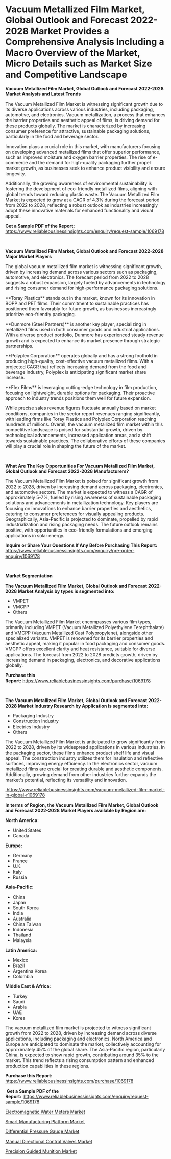 <p><h1>Vacuum Metallized Film Market, Global Outlook and Forecast 2022-2028 Market Provides a Comprehensive Analysis Including a Macro Overview of the Market, Micro Details such as Market Size and Competitive Landscape</h1></p><p><strong>Vacuum Metallized Film Market, Global Outlook and Forecast 2022-2028 Market Analysis and Latest Trends</strong></p>
<p><p>The Vacuum Metallized Film Market is witnessing significant growth due to its diverse applications across various industries, including packaging, automotive, and electronics. Vacuum metallization, a process that enhances the barrier properties and aesthetic appeal of films, is driving demand for these products globally. The market is characterized by increasing consumer preference for attractive, sustainable packaging solutions, particularly in the food and beverage sector.</p><p>Innovation plays a crucial role in this market, with manufacturers focusing on developing advanced metallized films that offer superior performance, such as improved moisture and oxygen barrier properties. The rise of e-commerce and the demand for high-quality packaging further propel market growth, as businesses seek to enhance product visibility and ensure longevity. </p><p>Additionally, the growing awareness of environmental sustainability is fostering the development of eco-friendly metallized films, aligning with global trends toward reducing plastic waste. The Vacuum Metallized Film Market is expected to grow at a CAGR of 4.3% during the forecast period from 2022 to 2028, reflecting a robust outlook as industries increasingly adopt these innovative materials for enhanced functionality and visual appeal.</p></p>
<p><strong>Get a Sample PDF of the Report:&nbsp;</strong> <a href="https://www.reliablebusinessinsights.com/enquiry/request-sample/1069178?utm_campaign=39&utm_medium=2&utm_source=Github&utm_content=ia&utm_term=17112024&utm_id=vacuum-metallized-film-market-global-outlook-and-forecast-2022-2028">https://www.reliablebusinessinsights.com/enquiry/request-sample/1069178</a></p>
<p>&nbsp;</p>
<p><strong>Vacuum Metallized Film Market, Global Outlook and Forecast 2022-2028 Major Market Players</strong></p>
<p><p>The global vacuum metallized film market is witnessing significant growth, driven by increasing demand across various sectors such as packaging, automotive, and electronics. The forecast period from 2022 to 2028 suggests a robust expansion, largely fueled by advancements in technology and rising consumer demand for high-performance packaging solutions.</p><p>**Toray Plastics** stands out in the market, known for its innovation in BOPP and PET films. Their commitment to sustainable practices has positioned them favorably for future growth, as businesses increasingly prioritize eco-friendly packaging.</p><p>**Dunmore (Steel Partners)** is another key player, specializing in metallized films used in both consumer goods and industrial applications. With a diverse product portfolio, Dunmore has experienced steady revenue growth and is expected to enhance its market presence through strategic partnerships.</p><p>**Polyplex Corporation** operates globally and has a strong foothold in producing high-quality, cost-effective vacuum metallized films. With a projected CAGR that reflects increasing demand from the food and beverage industry, Polyplex is anticipating significant market share increase.</p><p>**Flex Films** is leveraging cutting-edge technology in film production, focusing on lightweight, durable options for packaging. Their proactive approach to industry trends positions them well for future expansion.</p><p>While precise sales revenue figures fluctuate annually based on market conditions, companies in the sector report revenues ranging significantly, with leading firms like Toray Plastics and Polyplex Corporation reaching hundreds of millions. Overall, the vacuum metallized film market within this competitive landscape is poised for substantial growth, driven by technological advancements, increased application areas, and a shift towards sustainable practices. The collaborative efforts of these companies will play a crucial role in shaping the future of the market.</p></p>
<p>&nbsp;</p>
<p><strong>What Are The Key Opportunities For Vacuum Metallized Film Market, Global Outlook and Forecast 2022-2028 Manufacturers?</strong></p>
<p><p>The Vacuum Metallized Film Market is poised for significant growth from 2022 to 2028, driven by increasing demand across packaging, electronics, and automotive sectors. The market is expected to witness a CAGR of approximately 5-7%, fueled by rising awareness of sustainable packaging solutions and advancements in metallization technology. Key players are focusing on innovations to enhance barrier properties and aesthetics, catering to consumer preferences for visually appealing products. Geographically, Asia-Pacific is projected to dominate, propelled by rapid industrialization and rising packaging needs. The future outlook remains positive, with opportunities in eco-friendly formulations and emerging applications in solar energy.</p></p>
<p><strong>Inquire or Share Your Questions If Any Before Purchasing This Report:</strong> <a href="https://www.reliablebusinessinsights.com/enquiry/pre-order-enquiry/1069178?utm_campaign=39&utm_medium=2&utm_source=Github&utm_content=ia&utm_term=17112024&utm_id=vacuum-metallized-film-market-global-outlook-and-forecast-2022-2028">https://www.reliablebusinessinsights.com/enquiry/pre-order-enquiry/1069178</a></p>
<p>&nbsp;</p>
<p><strong>Market Segmentation</strong></p>
<p><strong>The Vacuum Metallized Film Market, Global Outlook and Forecast 2022-2028 Market Analysis by types is segmented into:</strong></p>
<p><ul><li>VMPET</li><li>VMCPP</li><li>Others</li></ul></p>
<p><p>The Vacuum Metallized Film Market encompasses various film types, primarily including VMPET (Vacuum Metallized Polyethylene Terephthalate) and VMCPP (Vacuum Metallized Cast Polypropylene), alongside other specialized variants. VMPET is renowned for its barrier properties and aesthetic appeal, making it popular in food packaging and consumer goods. VMCPP offers excellent clarity and heat resistance, suitable for diverse applications. The forecast from 2022 to 2028 predicts growth, driven by increasing demand in packaging, electronics, and decorative applications globally.</p></p>
<p><strong>Purchase this Report:&nbsp;</strong><a href="https://www.reliablebusinessinsights.com/purchase/1069178?utm_campaign=39&utm_medium=2&utm_source=Github&utm_content=ia&utm_term=17112024&utm_id=vacuum-metallized-film-market-global-outlook-and-forecast-2022-2028">https://www.reliablebusinessinsights.com/purchase/1069178</a></p>
<p>&nbsp;</p>
<p><strong>The Vacuum Metallized Film Market, Global Outlook and Forecast 2022-2028 Market Industry Research by Application is segmented into:</strong></p>
<p><ul><li>Packaging Industry</li><li>Construction Industry</li><li>Electrics Industry</li><li>Others</li></ul></p>
<p><p>The Vacuum Metallized Film Market is anticipated to grow significantly from 2022 to 2028, driven by its widespread applications in various industries. In the packaging sector, these films enhance product shelf life and visual appeal. The construction industry utilizes them for insulation and reflective surfaces, improving energy efficiency. In the electronics sector, vacuum metallized films are crucial for creating durable and aesthetic components. Additionally, growing demand from other industries further expands the market's potential, reflecting its versatility and innovation.</p></p>
<p><a href="https://www.reliablebusinessinsights.com/vacuum-metallized-film-market-in-global-r1069178?utm_campaign=39&utm_medium=2&utm_source=Github&utm_content=ia&utm_term=17112024&utm_id=vacuum-metallized-film-market-global-outlook-and-forecast-2022-2028">&nbsp;https://www.reliablebusinessinsights.com/vacuum-metallized-film-market-in-global-r1069178</a></p>
<p><strong>In terms of Region, the Vacuum Metallized Film Market, Global Outlook and Forecast 2022-2028 Market Players available by Region are:</strong></p>
<p>
    <p> <strong> North America: </strong>
        <ul>
            <li>United States</li>
            <li>Canada</li>
        </ul>
        </p> 
    <p> <strong> Europe: </strong>
        <ul>
            <li>Germany</li>
            <li>France</li>
            <li>U.K.</li>
            <li>Italy</li>
            <li>Russia</li>
        </ul>
        </p> 
    <p> <strong> Asia-Pacific: </strong>
        <ul>
            <li>China</li>
            <li>Japan</li>
            <li>South Korea</li>
            <li>India</li>
            <li>Australia</li>
            <li>China Taiwan</li>
            <li>Indonesia</li>
            <li>Thailand</li>
            <li>Malaysia</li>
        </ul>
        </p> 
    <p> <strong> Latin America: </strong>
        <ul>
            <li>Mexico</li>
            <li>Brazil</li>
            <li>Argentina Korea</li>
            <li>Colombia</li>
        </ul>
        </p> 
    <p> <strong> Middle East & Africa: </strong>
        <ul>
            <li>Turkey</li>
            <li>Saudi</li>
            <li>Arabia</li>
            <li>UAE</li>
            <li>Korea</li>
        </ul>
    </p>
    </p>
<p><p>The vacuum metallized film market is projected to witness significant growth from 2022 to 2028, driven by increasing demand across diverse applications, including packaging and electronics. North America and Europe are anticipated to dominate the market, collectively accounting for approximately 45% of the global share. The Asia-Pacific region, particularly China, is expected to show rapid growth, contributing around 35% to the market. This trend reflects a rising consumption pattern and enhanced production capabilities in these regions.</p></p>
<p><strong>Purchase this Report: </strong><a href="https://www.reliablebusinessinsights.com/purchase/1069178?utm_campaign=39&utm_medium=2&utm_source=Github&utm_content=ia&utm_term=17112024&utm_id=vacuum-metallized-film-market-global-outlook-and-forecast-2022-2028">https://www.reliablebusinessinsights.com/purchase/1069178</a></p>
<p>&nbsp;<strong>Get a Sample PDF of the Report:&nbsp;&nbsp;</strong><a href="https://www.reliablebusinessinsights.com/enquiry/request-sample/1069178?utm_campaign=39&utm_medium=2&utm_source=Github&utm_content=ia&utm_term=17112024&utm_id=vacuum-metallized-film-market-global-outlook-and-forecast-2022-2028">https://www.reliablebusinessinsights.com/enquiry/request-sample/1069178</a></p>
<p><strong></strong></p>
<p><p><a href="https://www.linkedin.com/pulse/global-electromagnetic-water-meters-nexus-sector-confluences-7afje?utm_campaign=39&utm_medium=2&utm_source=Github&utm_content=ia&utm_term=17112024&utm_id=vacuum-metallized-film-market-global-outlook-and-forecast-2022-2028">Electromagnetic Water Meters Market</a></p><p><a href="https://issuu.com/reportprime-2/docs/smart-manufacturing-platform-market_cae34b73b90123?utm_campaign=39&utm_medium=2&utm_source=Github&utm_content=ia&utm_term=17112024&utm_id=vacuum-metallized-film-market-global-outlook-and-forecast-2022-2028">Smart Manufacturing Platform Market</a></p><p><a href="https://www.linkedin.com/pulse/differential-pressure-gauge-market-trends-focusing-insight-5j6xe?utm_campaign=39&utm_medium=2&utm_source=Github&utm_content=ia&utm_term=17112024&utm_id=vacuum-metallized-film-market-global-outlook-and-forecast-2022-2028">Differential Pressure Gauge Market</a></p><p><a href="https://www.linkedin.com/pulse/global-manual-directional-control-valves-market-landscape-future-byh5e?utm_campaign=39&utm_medium=2&utm_source=Github&utm_content=ia&utm_term=17112024&utm_id=vacuum-metallized-film-market-global-outlook-and-forecast-2022-2028">Manual Directional Control Valves Market</a></p><p><a href="https://issuu.com/reportprime-2/docs/precision-guided-munition-market-si_e537e464c75686?utm_campaign=39&utm_medium=2&utm_source=Github&utm_content=ia&utm_term=17112024&utm_id=vacuum-metallized-film-market-global-outlook-and-forecast-2022-2028">Precision Guided Munition Market</a></p></p>